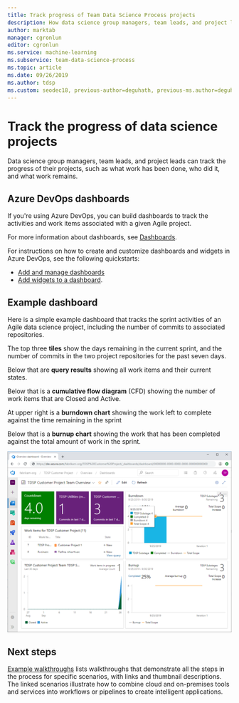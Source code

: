 ```yaml
---
title: Track progress of Team Data Science Process projects
description: How data science group managers, team leads, and project leads can track the progress of a data science project.
author: marktab
manager: cgronlun
editor: cgronlun
ms.service: machine-learning
ms.subservice: team-data-science-process
ms.topic: article
ms.date: 09/26/2019
ms.author: tdsp
ms.custom: seodec18, previous-author=deguhath, previous-ms.author=deguhath
---
```


# Track the progress of data science projects

Data science group managers, team leads, and project leads can track the progress of their projects, such as what work has been done, who did it, and what work remains. 

## Azure DevOps dashboards

If you're using Azure DevOps, you can build dashboards to track the activities and work items associated with a given Agile project. 

For more information about dashboards, see [Dashboards](/azure/devops/report/dashboards/).

For instructions on how to create and customize dashboards and widgets in Azure DevOps, see the following quickstarts:

- [Add and manage dashboards](/azure/devops/report/dashboards/dashboards)
- [Add widgets to a dashboard](/azure/devops/report/dashboards/add-widget-to-dashboard).

## Example dashboard

Here is a simple example dashboard that tracks the sprint activities of an Agile data science project, including the number of commits to associated repositories. 

The top three **tiles** show the days remaining in the current sprint, and the number of commits in the two project repositories for the past seven days. 

Below that are **query results** showing all work items and their current states. 

Below that is a **cumulative flow diagram** (CFD) showing the number of work items that are Closed and Active.

At upper right is a **burndown chart** showing the work left to complete against the time remaining in the sprint

Below that is a **burnup chart** showing the work that has been completed against the total amount of work in the sprint.

![Dashboard](./media/track-progress/dashboard.png)

## Next steps

[Example walkthroughs](walkthroughs.md) lists walkthroughs that demonstrate all the steps in the process for specific scenarios, with links and thumbnail descriptions. The linked scenarios illustrate how to combine cloud and on-premises tools and services into workflows or pipelines to create intelligent applications. 
